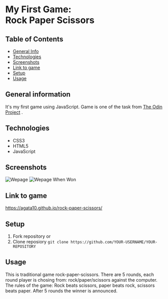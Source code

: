 # My First Game: <br />Rock Paper Scissors

## Table of Contents
* [General Info](#general-information)
* [Technologies](#technologies)
* [Screenshots](#screenshots)
* [Link to game](#link-to-game)
* [Setup](#setup)
* [Usage](#usage)


## General information
It's my first game using JavaScript. Game is one of the task from [The Odin Project](https://www.theodinproject.com/lessons/foundations-rock-paper-scissors) .

## Technologies
* CSS3
* HTML5
* JavaScript

## Screenshots
![Wepage](./img/screen.png)
![Wepage When Won](./img/screenwon.png)

## Link to game
https://agata10.github.io/rock-paper-scissors/

## Setup

1. Fork repository 
or
2. Clone reposiory
   `git clone https://github.com/YOUR-USERNAME/YOUR-REPOSITORY`

## Usage

This is traditional game rock-paper-scissors. There are 5 rounds, each round player is chosing from: rock/paper/scissors against the computer. The rules of the game: Rock beats scissors, paper beats rock, scissors beats paper. After 5 rounds the winner is announced.

